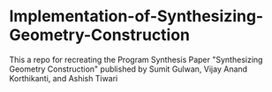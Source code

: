 # Implementation-of-Synthesizing-Geometry-Construction
This a repo for recreating the Program Synthesis Paper "Synthesizing Geometry Construction" published by Sumit Gulwan, Vijay Anand Korthikanti,  and Ashish Tiwari
